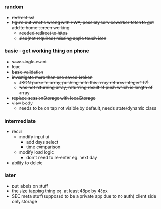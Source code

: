 ### random
* ~~redirect ssl~~
* ~~figure out what's wrong with PWA, possibly serviceworker fetch to get add to home screen working~~
  * ~~needed redirect to https~~
  * ~~also(not required) missing apple touch icon~~

### basic - get working thing on phone
* ~~save single event~~
* ~~load~~
* ~~basic validation~~
* ~~investigate more than one saved broken~~
  * ~~JSON parse to array, pushing onto this array returns integer? (2)~~
  * ~~was not returning array, returning result of push which is length of array~~
* ~~replace sessionStorage with localStorage~~
* view body
  * needs to be on tap not visible by default, needs state/dynamic class

### intermediate
* recur
  * modify input ui
    * add days select
    * time comparison
  * modify load logic
    * don't need to re-enter eg. next day
* ability to delete

### later
* put labels on stuff
* the size tapping thing eg. at least 48px by 48px
* SEO meta stuff(supposed to be a private app due to no auth) client side only storage
